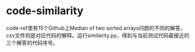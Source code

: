 # code-similarity
code-ref里有15个Github上Median of two sorted arrays问题的不同的解答，csv文件则是对应代码的解释。运行similarity.py，得到与当前测试代码最接近的三个解答的代码序号。

